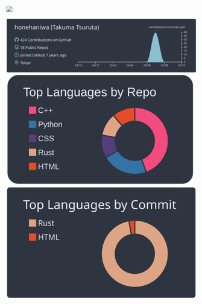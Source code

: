 ![](https://komarev.com/ghpvc/?username=honehaniwa&color=blueviolet)

[![](https://raw.githubusercontent.com/honehaniwa/honehaniwa/master/profile-summary-card-output/nord_dark/0-profile-details.svg)](https://github.com/vn7n24fzkq/github-profile-summary-cards)
[![](https://raw.githubusercontent.com/honehaniwa/honehaniwa/main/profile-summary-card-output/nord_dark/1-repos-per-language.svg)](https://github.com/vn7n24fzkq/github-profile-summary-cards)
[![](https://raw.githubusercontent.com//honehaniwa/honehaniwa/main/profile-summary-card-output/nord_dark/2-most-commit-language.svg)](https://github.com/vn7n24fzkq/github-profile-summary-cards)
